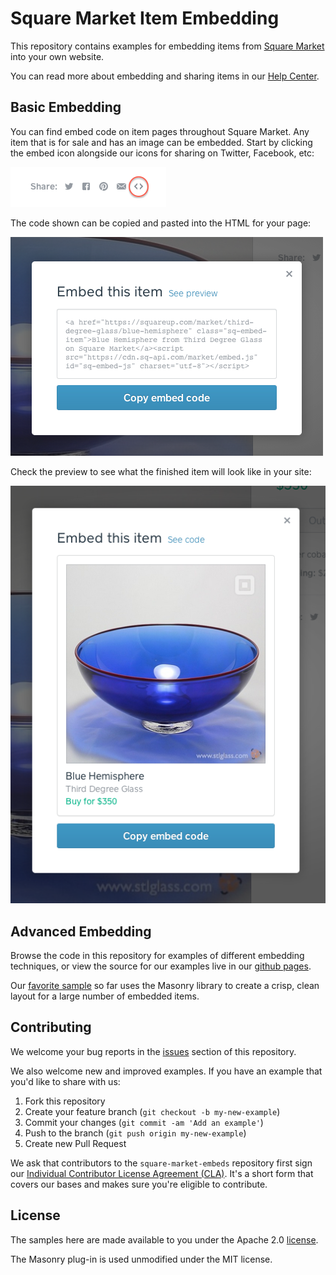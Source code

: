 Square Market Item Embedding
============================

This repository contains examples for embedding items from
[Square Market][market] into your own website.

You can read more about embedding and sharing items in our
[Help Center][help-center].

Basic Embedding
---------------

You can find embed code on item pages throughout Square Market. Any item that is
for sale and has an image can be embedded. Start by clicking the embed icon
alongside our icons for sharing on Twitter, Facebook, etc:

<img src="embed-button.png">

The code shown can be copied and pasted into the HTML for your page:

<img src="embed-modal.png">

Check the preview to see what the finished item will look like in your site:

<img src="embed-preview.png">


Advanced Embedding
------------------

Browse the code in this repository for examples of different embedding
techniques, or view the source for our examples live in our
[github pages][github-pages].

Our [favorite sample][masonry-sample] so far uses the Masonry library to create
a crisp, clean layout for a large number of embedded items.


Contributing
------------

We welcome your bug reports in the [issues][issues] section of this repository.

We also welcome new and improved examples. If you have an example that you'd
like to share with us:

1. Fork this repository
1. Create your feature branch (`git checkout -b my-new-example`)
1. Commit your changes (`git commit -am 'Add an example'`)
1. Push to the branch (`git push origin my-new-example`)
1. Create new Pull Request

We ask that contributors to the `square-market-embeds` repository first sign our
[Individual Contributor License Agreement (CLA)][cla].  It's a short form that
covers our bases and makes sure you're eligible to contribute.


License
-------

The samples here are made available to you under the Apache 2.0 [license](LICENSE).

The Masonry plug-in is used unmodified under the MIT license.



[market]: https://squareup.com/market
[help-center]: https://squareup.com/help/en-us/article/5168-share-items-from-square-market
[github-pages]: http://square.github.io/square-market-embeds
[masonry-sample]: https://square.github.io/square-market-embeds/example-masonry
[cla]: https://spreadsheets.google.com/spreadsheet/viewform?formkey=dDViT2xzUHAwRkI3X3k5Z0lQM091OGc6MQ&ndplr=1
[issues]: https://github.com/square/square-market-embeds/issues

